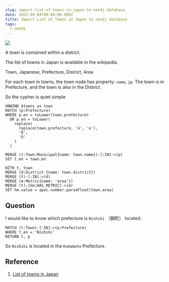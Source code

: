 ```yaml
---
slug: import-list-of-towns-in-japan-to-neo4j-database
date: 2022-09-04T00:00:00.000Z
title: Import List of Towns in Japan to neo4j database
tags:
  - neo4j
---
```


![](https://i.imgur.com/cJ4YV4F.png)

A town is contained within a district.

The list of towns in Japan is available in the wikipedia.

Town, Japanese, Prefecture, District, Area

For each town in towns, the town node has property: `name`, `jp`. The town is in Prefecture, and the town is also in the District.

So the cypher is quiet simple

```cypher
UNWIND $towns as town
MATCH (p:Prefecture)
WHERE p.en = toLower(town.prefecture)
  OR p.en = toLower(
    replace(
      replace(town.prefecture, 'ō', 'o'),
      'Ō',
      'O'
    )
  )

MERGE (t:Town:Municipal{name: town.name})-[:IN]->(p)
SET t.en = town.en

WITH t, town
MERGE (d:District {name: town.district})
MERGE (t)-[:IN]->(d)
MERGE (m:Metric{name: 'area'})
MERGE (t)-[hm:HAS_METRIC]->(m)
SET hm.value = apoc.number.parseFloat(town.area)
```

## Question
I would like to know which prefecture is `Nishiki` （錦町） located.

```cypher
MATCH (t:Town)-[:IN]->(p:Prefecture)
WHERE t.en = 'Nishiki'
RETURN t, p
```

So `Nishiki` is located in the `Kumamoto` Prefecture.

## Reference
1. [List of towns in Japan](https://en.wikipedia.org/wiki/List_of_towns_in_Japan)